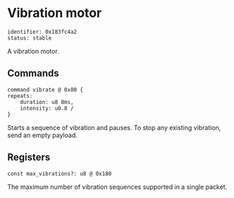# Vibration motor

    identifier: 0x183fc4a2
    status: stable

A vibration motor.

## Commands

    command vibrate @ 0x80 {
    repeats:
        duration: u8 8ms,
        intensity: u0.8 /
    }

Starts a sequence of vibration and pauses. To stop any existing vibration, send an empty payload.

## Registers

    const max_vibrations?: u8 @ 0x180

The maximum number of vibration sequences supported in a single packet.

